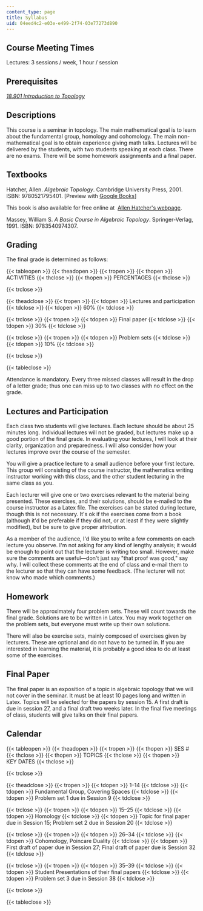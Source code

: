 ```yaml
---
content_type: page
title: Syllabus
uid: 04eed4c2-e03e-e499-2f74-03e77273d890
---
```


Course Meeting Times
--------------------

Lectures: 3 sessions / week, 1 hour / session

Prerequisites
-------------

[_18.901 Introduction to Topology_](/courses/18-901-introduction-to-topology-fall-2004)

Descriptions
------------

This course is a seminar in topology. The main mathematical goal is to learn about the fundamental group, homology and cohomology. The main non-mathematical goal is to obtain experience giving math talks. Lectures will be delivered by the students, with two students speaking at each class. There are no exams. There will be some homework assignments and a final paper.

Textbooks
---------

Hatcher, Allen. _Algebraic Topology_. Cambridge University Press, 2001. ISBN: 9780521795401. \[Preview with [Google Books](http://books.google.com/books?id=BjKs86kosqgC&printsec=frontcover)\]

This book is also available for free online at  [Allen Hatcher's webpage](http://www.math.cornell.edu/~hatcher/).

Massey, William S. _A Basic Course in Algebraic Topology_. Springer-Verlag, 1991. ISBN: 9783540974307.

Grading
-------

The final grade is determined as follows:

{{< tableopen >}}
{{< theadopen >}}
{{< tropen >}}
{{< thopen >}}
ACTIVITIES
{{< thclose >}}
{{< thopen >}}
PERCENTAGES
{{< thclose >}}

{{< trclose >}}

{{< theadclose >}}
{{< tropen >}}
{{< tdopen >}}
Lectures and participation
{{< tdclose >}}
{{< tdopen >}}
60%
{{< tdclose >}}

{{< trclose >}}
{{< tropen >}}
{{< tdopen >}}
Final paper
{{< tdclose >}}
{{< tdopen >}}
30%
{{< tdclose >}}

{{< trclose >}}
{{< tropen >}}
{{< tdopen >}}
Problem sets
{{< tdclose >}}
{{< tdopen >}}
10%
{{< tdclose >}}

{{< trclose >}}

{{< tableclose >}}

Attendance is mandatory. Every three missed classes will result in the drop of a letter grade; thus one can miss up to two classes with no effect on the grade.

Lectures and Participation
--------------------------

Each class two students will give lectures. Each lecture should be about 25 minutes long. Individual lectures will not be graded, but lectures make up a good portion of the final grade. In evaluating your lectures, I will look at their clarity, organization and preparedness. I will also consider how your lectures improve over the course of the semester.

You will give a practice lecture to a small audience before your first lecture. This group will consisting of the course instructor, the mathematics writing instructor working with this class, and the other student lecturing in the same class as you.

Each lecturer will give one or two exercises relevant to the material being presented. These exercises, and their solutions, should be e-mailed to the course instructor as a Latex file. The exercises can be stated during lecture, though this is not necessary. It's ok if the exercises come from a book (although it'd be preferable if they did not, or at least if they were slightly modified), but be sure to give proper attribution.

As a member of the audience, I'd like you to write a few comments on each lecture you observe. I'm not asking for any kind of lengthy analysis; it would be enough to point out that the lecturer is writing too small. However, make sure the comments are useful—don't just say "that proof was good," say why. I will collect these comments at the end of class and e-mail them to the lecturer so that they can have some feedback. (The lecturer will not know who made which comments.)

Homework
--------

There will be approximately four problem sets. These will count towards the final grade. Solutions are to be written in Latex. You may work together on the problem sets, but everyone must write up their own solutions.

There will also be exercise sets, mainly composed of exercises given by lecturers. These are optional and do not have to be turned in. If you are interested in learning the material, it is probably a good idea to do at least some of the exercises.

Final Paper
-----------

The final paper is an exposition of a topic in algebraic topology that we will not cover in the seminar. It must be at least 10 pages long and written in Latex. Topics will be selected for the papers by session 15. A first draft is due in session 27, and a final draft two weeks later. In the final five meetings of class, students will give talks on their final papers.

Calendar
--------

{{< tableopen >}}
{{< theadopen >}}
{{< tropen >}}
{{< thopen >}}
SES #
{{< thclose >}}
{{< thopen >}}
TOPICS
{{< thclose >}}
{{< thopen >}}
KEY DATES
{{< thclose >}}

{{< trclose >}}

{{< theadclose >}}
{{< tropen >}}
{{< tdopen >}}
1–14
{{< tdclose >}}
{{< tdopen >}}
Fundamental Group, Covering Spaces
{{< tdclose >}}
{{< tdopen >}}
Problem set 1 due in Session 9
{{< tdclose >}}

{{< trclose >}}
{{< tropen >}}
{{< tdopen >}}
15–25
{{< tdclose >}}
{{< tdopen >}}
Homology
{{< tdclose >}}
{{< tdopen >}}
Topic for final paper due in Session 15; Problem set 2 due in Session 20
{{< tdclose >}}

{{< trclose >}}
{{< tropen >}}
{{< tdopen >}}
26–34
{{< tdclose >}}
{{< tdopen >}}
Cohomology, Poincare Duality
{{< tdclose >}}
{{< tdopen >}}
First draft of paper due in Session 27; Final draft of paper due is Session 32
{{< tdclose >}}

{{< trclose >}}
{{< tropen >}}
{{< tdopen >}}
35–39
{{< tdclose >}}
{{< tdopen >}}
Student Presentations of their final papers
{{< tdclose >}}
{{< tdopen >}}
Problem set 3 due in Session 38
{{< tdclose >}}

{{< trclose >}}

{{< tableclose >}}
